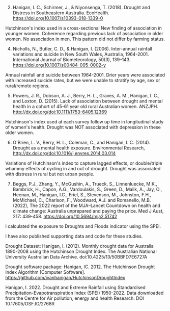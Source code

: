 


 

2. Hanigan, I. C., Schirmer, J., & Niyonsenga, T. (2018). Drought and Distress in Southeastern Australia. EcoHealth. https://doi.org/10.1007/s10393-018-1339-0

Hutchinson's index used in a cross-sectional New finding of association in younger women. Coherence regarding previous lack of association in older women. No association in men. This pattern did not differ by farming status.




 

4. Nicholls, N., Butler, C. D., & Hanigan, I. (2006). Inter-annual rainfall variations and suicide in New South Wales, Australia, 1964-2001. International Journal of Biometeorology, 50(3), 139–143. https://doi.org/10.1007/s00484-005-0002-y

Annual rainfall and suicide between 1964-2001. Drier years were associated with increased suicide rates, but we were unable to stratify by age, sex or rural/remote regions.

 

5. Powers, J. R., Dobson, A. J., Berry, H. L., Graves, A. M., Hanigan, I. C., and Loxton, D. (2015). Lack of association between drought and mental health in a cohort of 45-61 year old rural Australian women. ANZJPH. http://dx.doi.org/doi:10.1111/1753-6405.12369

Hutchinson's index used at each survey follow up time in longitudinal study of women's health. Drought was NOT associated with depression in these older women.

 

6. O'Brien, L. V., Berry, H. L., Coleman, C., and Hanigan, I. C. (2014). Drought as a mental health exposure. Environmental Research,  http://dx.doi.org/doi:10.1016/j.envres.2014.03.014

Variations of Hutchinson's index to capture lagged effects, or double/triple whammy effects of cycling in and out of drought. Drought was associated with distress in rural but not urban people.

 

7. Beggs, P.J., Zhang, Y., McGushin, A., Trueck, S., Linnenluecke, M.K., Bambrick, H., Capon, A.G., Vardoulakis, S., Green, D., Malik, A., Jay, O., Heenan, M., Hanigan, I.C., Friel, S., Stevenson, M., Johnston, F.H., McMichael, C., Charlson, F., Woodward, A.J. and Romanello, M.B. (2022), The 2022 report of the MJA–Lancet Countdown on health and climate change: Australia unprepared and paying the price. Med J Aust, 217: 439-458. https://doi.org/10.5694/mja2.51742

I calculated the exposure to Droughts and Floods indicator using the SPEI.

 

 

I have also published supporting data and code for these studies.

 

Drought Dataset: Hanigan, I. (2012). Monthly drought data for Australia 1890-2008 using the Hutchinson Drought Index. The Australian National University Australian Data Archive. doi:10.4225/13/50BBFD7E6727A

 

Drought software package: Hanigan, IC. 2012. The Hutchinson Drought Index Algorithm [Computer Software].  https://github.com/ivanhanigan/HutchinsonDroughtIndex

 

Hanigan, I. 2022. Drought and Extreme Rainfall using Standardised Precipitation-Evapotranspiration Index (SPEI) 1950-2022. Data downloaded from the Centre for Air pollution, energy and health Research. DOI 10.17605/OSF.IO/2768R

 
